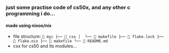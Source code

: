 ### just some practise code of cs50x, and any other c programming i do...

#### made using nixos/nix
 - file structure:
  `
   myc
├──  csx
│  └──  makefile
├──  flake.lock
├──  flake.nix
├──  makefile
└──  README.md
  `
 - csx for cs50 and its modules...
